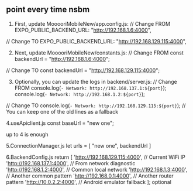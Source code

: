 
## point every time nsbm

1. First, update MooooriMobileNew/app.config.js:
// Change FROM
EXPO_PUBLIC_BACKEND_URL: "http://192.168.1.6:4000",

// Change TO
EXPO_PUBLIC_BACKEND_URL: "http://192.168.129.115:4000",

2. Next, update MooooriMobileNew/constants.js:
// Change FROM
const backendUrl = "http://192.168.1.6:4000";

// Change TO
const backendUrl = "http://192.168.129.115:4000";

3. Optionally, you can update the logs in backend/server.js:
// Change FROM
console.log(`- Network: http://192.168.137.1:${port}`);
console.log(`- Network: http://192.168.1.2:${port}`);

// Change TO
console.log(`- Network: http://192.168.129.115:${port}`);
// You can keep one of the old lines as a fallback

4.useApiclient.js
const baseUrl = "new one";

up to 4 is enough

5.ConnectionManager.js
let urls = [
   "new one",
   backendUrl
]

6.BackendConfig.js
  return [
    'http://192.168.129.115:4000', // Current WiFi IP
    'http://192.168.137.1:4000',   // From network diagnostic
    'http://192.168.1.2:4000',     // Common local network
    'http://192.168.1.3:4000',     // Another common pattern
    'http://192.168.0.1:4000',     // Another router pattern
    'http://10.0.2.2:4000',        // Android emulator fallback
  ];
optional